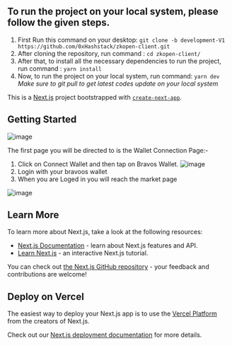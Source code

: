 ## To run the project on your local system, please follow the given steps.

1. First Run this command on your desktop:
   `git clone -b development-V1 https://github.com/0xHashstack/zkopen-client.git`
2. After cloning the repository, run command :
   `cd zkopen-client/`
3. After that, to install all the necessary dependencies to run the project, run command :
   `yarn install`
4. Now, to run the project on your local system, run command:
   `yarn dev`<br>
   _Make sure to git pull to get latest codes update on your local system_

This is a [Next.js](https://nextjs.org/) project bootstrapped with [`create-next-app`](https://github.com/vercel/next.js/tree/canary/packages/create-next-app).

## Getting Started

![image](https://github.com/0xHashstack/zkopen-client/assets/77379621/6b96e82f-b1ab-4b0f-9693-c1c0438dc90f)

The first page you will be directed to is the Wallet Connection Page:-

1. Click on Connect Wallet and then tap on Bravos Wallet.
![image]()
2. Login with your bravoos wallet
3. When you are Loged in you will reach the market page

![image](https://github.com/0xHashstack/zkopen-client/assets/77379621/b2c5cad3-bdd1-42dc-9aed-a3d3c6f61d12)

## Learn More

To learn more about Next.js, take a look at the following resources:

- [Next.js Documentation](https://nextjs.org/docs) - learn about Next.js features and API.
- [Learn Next.js](https://nextjs.org/learn) - an interactive Next.js tutorial.

You can check out [the Next.js GitHub repository](https://github.com/vercel/next.js/) - your feedback and contributions are welcome!

## Deploy on Vercel

The easiest way to deploy your Next.js app is to use the [Vercel Platform](https://vercel.com/new?utm_medium=default-template&filter=next.js&utm_source=create-next-app&utm_campaign=create-next-app-readme) from the creators of Next.js.

Check out our [Next.js deployment documentation](https://nextjs.org/docs/deployment) for more details.
